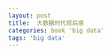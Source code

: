 ```yaml
---
layout: post
title:  大数据时代观后感
categories: book 'big data'
tags: 'big data'
---
```


[book-site]: http://book.douban.com/subject/20429677/reviews
